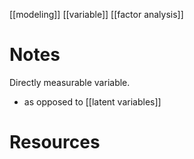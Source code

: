[[modeling]]
[[variable]]
[[factor analysis]]

# Notes
Directly measurable variable.

- as opposed to [[latent variables]]

# Resources